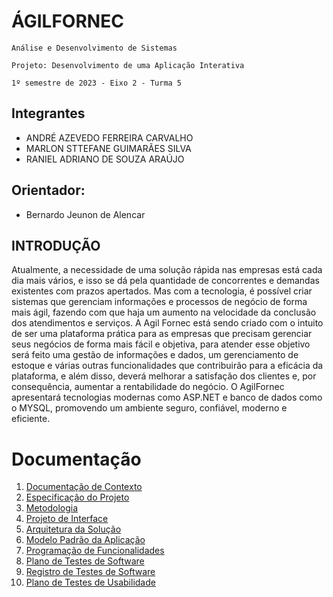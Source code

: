 # ÁGILFORNEC

`Análise e Desenvolvimento de Sistemas`

`Projeto: Desenvolvimento de uma Aplicação Interativa`

`1º semestre de 2023 - Eixo 2 - Turma 5`

## Integrantes
* ANDRÉ AZEVEDO FERREIRA CARVALHO
* MARLON STTEFANE GUIMARÃES SILVA
* RANIEL ADRIANO DE SOUZA ARAÚJO

## Orientador:
* Bernardo Jeunon de Alencar

## INTRODUÇÃO
 Atualmente, a necessidade de uma solução rápida nas empresas está cada dia mais
vários, e isso se dá pela quantidade de concorrentes e demandas existentes com
prazos apertados. Mas com a tecnologia, é possível criar sistemas que gerenciam
informações e processos de negócio de forma mais ágil, fazendo com que haja um
aumento na velocidade da conclusão dos atendimentos e serviços. A Agil Fornec
está sendo criado com o intuito de ser uma plataforma prática para as empresas que
precisam gerenciar seus negócios de forma mais fácil e objetiva, para atender esse
objetivo será feito uma gestão de informações e dados, um gerenciamento de
estoque e várias outras funcionalidades que contribuirão para a eficácia da
plataforma, e além disso, deverá melhorar a satisfação dos clientes e, por
consequência, aumentar a rentabilidade do negócio.
O AgilFornec apresentará tecnologias modernas como ASP.NET e banco de dados
como o MYSQL, promovendo um ambiente seguro, confiável, moderno e eficiente.

# Documentação
<ol>
<li><a href="docs/01-Documentação de Contexto.md"> Documentação de Contexto</a></li>
<li><a href="docs/02-Especificação do Projeto.md"> Especificação do Projeto</a></li>
  
<li><a href="docs/03-Metodologia.md"> Metodologia</a></li>
<li><a href="docs/04-Projeto de Interface.md"> Projeto de Interface</a></li>
<li><a href="docs/05-Arquitetura da Solução.md"> Arquitetura da Solução</a></li>
<li><a href="docs/06-Template Padrão da Aplicação.md"> Modelo Padrão da Aplicação</a></li>
<li><a href="docs/07-Programação de Funcionalidades.md"> Programação de Funcionalidades</a></li>
<li><a href="docs/08-Plano de Testes de Software.md"> Plano de Testes de Software</a></li>
<li><a href="docs/09-Registro de Testes de Software.md"> Registro de Testes de Software</a></li>
<li><a href="docs/10-Plano de Testes de Usabilidade.md"> Plano de Testes de Usabilidade</a></li>
